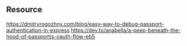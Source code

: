 ## Resource

https://dmitryrogozhny.com/blog/easy-way-to-debug-passport-authentication-in-express
https://dev.to/anabella/a-peep-beneath-the-hood-of-passportjs-oauth-flow-eb5
